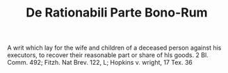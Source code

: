 ---
title: De Rationabili Parte Bono-Rum
letter: D
permalink: "/definitions/bld-de-rationabili-parte-bono-rum.html"
body: A writ which lay for the wife and children of a deceased person against his
  executors, to recover their reasonable part or share of hls goods. 2 Bl. Comm. 492;
  Fitzh. Nat Brev. 122, L; Hopkins v. wright, 17 Tex. 36
published_at: '2018-07-07'
source: Black's Law Dictionary 2nd Ed (1910)
layout: post
---
